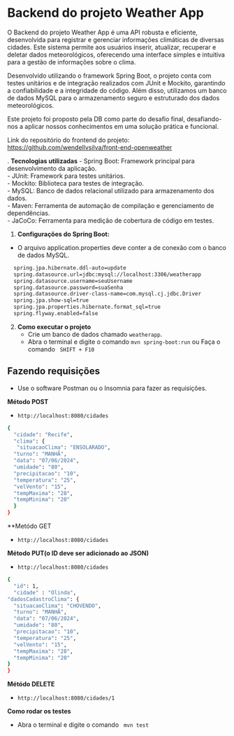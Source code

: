 # Backend do projeto Weather App

O Backend do projeto Weather App é uma API robusta e eficiente, desenvolvida para registrar e gerenciar informações climáticas de diversas cidades. Este sistema permite aos usuários inserir, atualizar, recuperar e deletar dados meteorológicos, oferecendo uma interface simples e intuitiva para a gestão de informações sobre o clima.

Desenvolvido utilizando o framework Spring Boot, o projeto conta com testes unitários e de integração realizados com JUnit e Mockito, garantindo a confiabilidade e a integridade do código. Além disso, utilizamos um banco de dados MySQL para o armazenamento seguro e estruturado dos dados meteorológicos.

Este projeto foi proposto pela DB como parte do desafio final, desafiando-nos a aplicar nossos conhecimentos em uma solução prática e funcional.<br>

Link do repositório do frontend do projeto:<br>
https://github.com/wendellvsilva/front-end-openweather

. **Tecnologias utilizadas**
    - Spring Boot: Framework principal para desenvolvimento da aplicação.<br>
    - JUnit: Framework para testes unitários.<br>
    - Mockito: Biblioteca para testes de integração.<br>
    - MySQL: Banco de dados relacional utilizado para armazenamento dos dados.<br>
    - Maven: Ferramenta de automação de compilação e gerenciamento de dependências.<br>
    - JaCoCo: Ferramenta para medição de cobertura de código em testes.<br>


1. **Configurações do Spring Boot:**
  - O arquivo application.properties deve conter a de conexão com o banco de dados MySQL.
  ```bash
    spring.jpa.hibernate.ddl-auto=update
    spring.datasource.url=jdbc:mysql://localhost:3306/weatherapp
    spring.datasource.username=seuUsername
    spring.datasource.password=suaSenha
    spring.datasource.driver-class-name=com.mysql.cj.jdbc.Driver
    spring.jpa.show-sql=true
    spring.jpa.properties.hibernate.format_sql=true
    spring.flyway.enabled=false
```
2. **Como executar o projeto**
    - Crie um banco de dados chamado `weatherapp`.
   - Abra o terminal e digite o comando ` mvn spring-boot:run ` ou Faça o comando ` SHIFT + F10`

## Fazendo requisições
   - Use o software Postman ou o Insomnia para fazer as requisições.
   
**Método POST**
  - `http://localhost:8080/cidades`
  ```bash
  {
    "cidade": "Recife",
    "clima": {
     "situacaoClima": "ENSOLARADO",
    "turno": "MANHÃ",
    "data": "07/06/2024",
    "umidade": "80",
    "precipitacao": "10",
    "temperatura": "25",
    "velVento": "15",
    "tempMaxima": "28",
    "tempMinima": "20"
    }
}
```

**Metódo GET
  - `http://localhost:8080/cidades`<br>

  
**Método PUT(o ID deve ser adicionado ao JSON)**
  - `http://localhost:8080/cidades`
  ```bash
  {
	"id": 1,
	"cidade" : "Olinda",
  "dadosCadastroClima": {
    "situacaoClima": "CHOVENDO",
    "turno": "MANHÃ",
    "data": "07/06/2024",
    "umidade": "80",
    "precipitacao": "10",
    "temperatura": "25",
    "velVento": "15",
    "tempMaxima": "28",
    "tempMinima": "20"
  }
}

  ```
**Métódo DELETE**
  - `http://localhost:8080/cidades/1`

**Como rodar os testes**
 - Abra o terminal e digite o comando ` mvn test`

